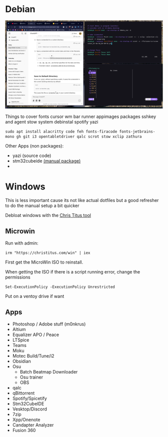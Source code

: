 # Debian

![](https://raw.githubusercontent.com/buba278/dotfiles/refs/heads/master/readme_images/desktop_preview.png?token=GHSAT0AAAAAAC4YBIMC54QCNIF6GIYH6GTYZ3Y4G2A)

Things to cover
fonts cursor wm bar runner appimages packages sshkey and agent stow system debinstal spotify yazi

```
sudo apt install alacritty code feh fonts-firacode fonts-jetbrains-mono gh git i3 opentabletdriver qalc scrot stow xclip zathura
```

Other Apps (non packages):
- yazi (source code)
- stm32cubeide [(manual package)](https://www.st.com/en/development-tools/stm32cubeide.html)
- 

# Windows
This is less important cause its not like actual dotfiles but a good refresher to do the manual setup a bit quicker

Debloat windows with the [Chris Titus tool](https://github.com/ChrisTitusTech/winutil)
## Microwin
Run with admin:
```
irm "https://christitus.com/win" | iex
```
First get the MicroWin ISO to reinstall.

When getting the ISO if there is a script running error, change the permissions
```
Set-ExecutionPolicy -ExecutionPolicy Unrestricted
```
Put on a ventoy drive if want

## Apps
- Photoshop / Adobe stuff (m0nkrus)
- Altium
- Equalizer APO / Peace
- LTSpice
- Teams
- Moku
- Motec Build/Tune/i2
- Obsidian
- Osu
  - Batch Beatmap Downloader
  - Osu trainer
  - OBS
- qalc
- qBittorrent
- Spotify/Spicetify
- Stm32CubeIDE
- Vesktop/Discord
- 7zip
- Xpp/Onenote
- Candapter Analyzer
- Fusion 360
